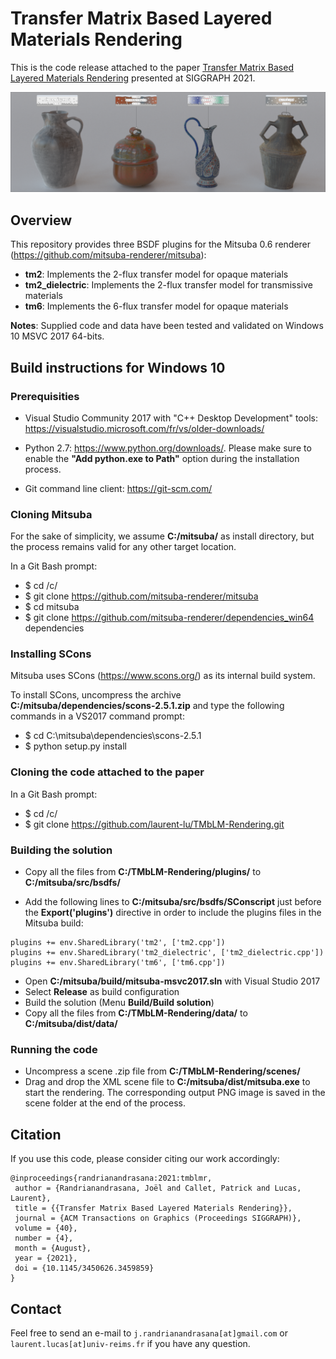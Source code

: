 # Transfer Matrix Based Layered Materials Rendering
This is the code release attached to the paper [Transfer Matrix Based Layered Materials Rendering](https://hal.univ-reims.fr/hal-03262831) presented at SIGGRAPH 2021.

![shotCam](misc/teaser.png)

## Overview

This repository provides three BSDF plugins for the Mitsuba 0.6 renderer (https://github.com/mitsuba-renderer/mitsuba):

- **tm2**: Implements the 2-flux transfer model for opaque materials
- **tm2_dielectric**: Implements the 2-flux transfer model for transmissive materials
- **tm6**: Implements the 6-flux transfer model for opaque materials

**Notes**: Supplied code and data have been tested and validated on Windows 10 MSVC 2017 64-bits.

## Build instructions for Windows 10

### Prerequisities

- Visual Studio Community 2017 with "C++ Desktop Development" tools: https://visualstudio.microsoft.com/fr/vs/older-downloads/

- Python 2.7: https://www.python.org/downloads/. Please make sure to enable the **"Add python.exe to Path"** option during the installation process.

- Git command line client: https://git-scm.com/

### Cloning Mitsuba

For the sake of simplicity, we assume **C:/mitsuba/** as install directory, but the process remains valid for any other target location.

In a Git Bash prompt:

- $ cd /c/
- $ git clone https://github.com/mitsuba-renderer/mitsuba
- $ cd mitsuba
- $ git clone https://github.com/mitsuba-renderer/dependencies_win64 dependencies

### Installing SCons

Mitsuba uses SCons (https://www.scons.org/) as its internal build system.

To install SCons, uncompress the archive **C:/mitsuba/dependencies/scons-2.5.1.zip** and type the following commands in a VS2017 command prompt:

- $ cd C:\mitsuba\dependencies\scons-2.5.1
- $ python setup.py install

### Cloning the code attached to the paper

In a Git Bash prompt:

- $ cd /c/
- $ git clone https://github.com/laurent-lu/TMbLM-Rendering.git

### Building the solution

- Copy all the files from **C:/TMbLM-Rendering/plugins/** to **C:/mitsuba/src/bsdfs/**

- Add the following lines to **C:/mitsuba/src/bsdfs/SConscript** just before the **Export('plugins')** directive in order to include the plugins files in the Mitsuba build:

```
plugins += env.SharedLibrary('tm2', ['tm2.cpp'])
plugins += env.SharedLibrary('tm2_dielectric', ['tm2_dielectric.cpp'])
plugins += env.SharedLibrary('tm6', ['tm6.cpp'])
```

- Open **C:/mitsuba/build/mitsuba-msvc2017.sln** with Visual Studio 2017
- Select **Release** as build configuration
- Build the solution (Menu **Build/Build solution**)
- Copy all the files from **C:/TMbLM-Rendering/data/** to **C:/mitsuba/dist/data/**

### Running the code

- Uncompress a scene .zip file from **C:/TMbLM-Rendering/scenes/**
- Drag and drop the XML scene file to **C:/mitsuba/dist/mitsuba.exe** to start the rendering. The corresponding output PNG image is saved in the scene folder at the end of the process.

## Citation

If you use this code, please consider citing our work accordingly: 

```
@inproceedings{randrianandrasana:2021:tmblmr,
 author = {Randrianandrasana, Joël and Callet, Patrick and Lucas, Laurent},
 title = {{Transfer Matrix Based Layered Materials Rendering}},
 journal = {ACM Transactions on Graphics (Proceedings SIGGRAPH)},
 volume = {40},
 number = {4},
 month = {August},
 year = {2021},
 doi = {10.1145/3450626.3459859}
}
```

## Contact

Feel free to send an e-mail to `j.randrianandrasana[at]gmail.com` or `laurent.lucas[at]univ-reims.fr` if you have any question.
